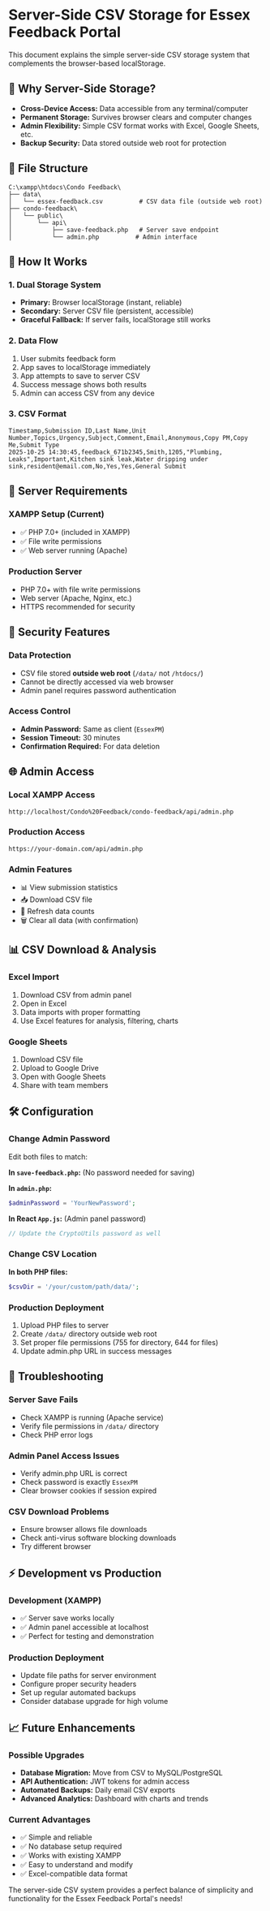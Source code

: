 # Server-Side CSV Storage for Essex Feedback Portal

This document explains the simple server-side CSV storage system that complements the browser-based localStorage.

## 🎯 **Why Server-Side Storage?**

- **Cross-Device Access:** Data accessible from any terminal/computer
- **Permanent Storage:** Survives browser clears and computer changes
- **Admin Flexibility:** Simple CSV format works with Excel, Google Sheets, etc.
- **Backup Security:** Data stored outside web root for protection

## 📁 **File Structure**

```
C:\xampp\htdocs\Condo Feedback\
├── data\
│   └── essex-feedback.csv          # CSV data file (outside web root)
├── condo-feedback\
│   └── public\
│       └── api\
│           ├── save-feedback.php   # Server save endpoint
│           └── admin.php          # Admin interface
```

## 💾 **How It Works**

### **1. Dual Storage System**
- **Primary:** Browser localStorage (instant, reliable)
- **Secondary:** Server CSV file (persistent, accessible)
- **Graceful Fallback:** If server fails, localStorage still works

### **2. Data Flow**
1. User submits feedback form
2. App saves to localStorage immediately
3. App attempts to save to server CSV
4. Success message shows both results
5. Admin can access CSV from any device

### **3. CSV Format**
```csv
Timestamp,Submission ID,Last Name,Unit Number,Topics,Urgency,Subject,Comment,Email,Anonymous,Copy PM,Copy Me,Submit Type
2025-10-25 14:30:45,feedback_671b2345,Smith,1205,"Plumbing, Leaks",Important,Kitchen sink leak,Water dripping under sink,resident@email.com,No,Yes,Yes,General Submit
```

## 🔧 **Server Requirements**

### **XAMPP Setup (Current)**
- ✅ PHP 7.0+ (included in XAMPP)
- ✅ File write permissions
- ✅ Web server running (Apache)

### **Production Server**
- PHP 7.0+ with file write permissions
- Web server (Apache, Nginx, etc.)
- HTTPS recommended for security

## 🔐 **Security Features**

### **Data Protection**
- CSV file stored **outside web root** (`/data/` not `/htdocs/`)
- Cannot be directly accessed via web browser
- Admin panel requires password authentication

### **Access Control**
- **Admin Password:** Same as client (`EssexPM`)
- **Session Timeout:** 30 minutes
- **Confirmation Required:** For data deletion

## 🌐 **Admin Access**

### **Local XAMPP Access**
```
http://localhost/Condo%20Feedback/condo-feedback/api/admin.php
```

### **Production Access**
```
https://your-domain.com/api/admin.php
```

### **Admin Features**
- 📊 View submission statistics
- 📥 Download CSV file
- 🔄 Refresh data counts
- 🗑️ Clear all data (with confirmation)

## 📊 **CSV Download & Analysis**

### **Excel Import**
1. Download CSV from admin panel
2. Open in Excel
3. Data imports with proper formatting
4. Use Excel features for analysis, filtering, charts

### **Google Sheets**
1. Download CSV file
2. Upload to Google Drive
3. Open with Google Sheets
4. Share with team members

## 🛠️ **Configuration**

### **Change Admin Password**
Edit both files to match:

**In `save-feedback.php`:** (No password needed for saving)

**In `admin.php`:**
```php
$adminPassword = 'YourNewPassword';
```

**In React `App.js`:** (Admin panel password)
```javascript
// Update the CryptoUtils password as well
```

### **Change CSV Location**
**In both PHP files:**
```php
$csvDir = '/your/custom/path/data/';
```

### **Production Deployment**
1. Upload PHP files to server
2. Create `/data/` directory outside web root
3. Set proper file permissions (755 for directory, 644 for files)
4. Update admin.php URL in success messages

## 🚨 **Troubleshooting**

### **Server Save Fails**
- Check XAMPP is running (Apache service)
- Verify file permissions in `/data/` directory
- Check PHP error logs

### **Admin Panel Access Issues**
- Verify admin.php URL is correct
- Check password is exactly `EssexPM`
- Clear browser cookies if session expired

### **CSV Download Problems**
- Ensure browser allows file downloads
- Check anti-virus software blocking downloads
- Try different browser

## ⚡ **Development vs Production**

### **Development (XAMPP)**
- ✅ Server save works locally
- ✅ Admin panel accessible at localhost
- ✅ Perfect for testing and demonstration

### **Production Deployment**
- Update file paths for server environment
- Configure proper security headers
- Set up regular automated backups
- Consider database upgrade for high volume

## 📈 **Future Enhancements**

### **Possible Upgrades**
- **Database Migration:** Move from CSV to MySQL/PostgreSQL
- **API Authentication:** JWT tokens for admin access
- **Automated Backups:** Daily email CSV exports
- **Advanced Analytics:** Dashboard with charts and trends

### **Current Advantages**
- ✅ Simple and reliable
- ✅ No database setup required
- ✅ Works with existing XAMPP
- ✅ Easy to understand and modify
- ✅ Excel-compatible data format

The server-side CSV system provides a perfect balance of simplicity and functionality for the Essex Feedback Portal's needs!